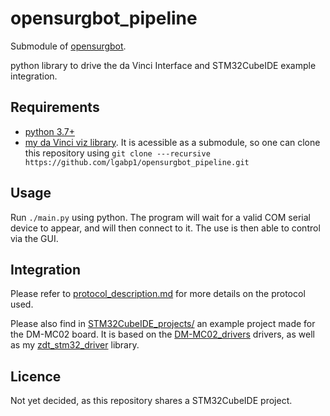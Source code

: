 # opensurgbot_pipeline

Submodule of [opensurgbot](https://github.com/lgabp1/opensurgbot).

python library to drive the da Vinci Interface and STM32CubeIDE example integration.

## Requirements

* [python 3.7+](https://www.python.org/)
* [my da Vinci viz library](https://github.com/lgabp1/kinevizu). It is acessible as a submodule, so one can clone this repository using `git clone ---recursive https://github.com/lgabp1/opensurgbot_pipeline.git`

## Usage

Run `./main.py` using python. The program will wait for a valid COM serial device to appear, and will then connect to it. The use is then able to control via the GUI.

## Integration

Please refer to [protocol_description.md](./protocol_description.md) for more details on the protocol used.

Please also find in [STM32CubeIDE_projects/](./STM32CubeIDE_projects/) an example project made for the DM-MC02 board. It is based on the [DM-MC02_drivers](https://github.com/lgabp1/DM-MC02_drivers) drivers, as well as my [zdt_stm32_driver](https://github.com/lgabp1/zdt_stm32_driver) library.

## Licence

Not yet decided, as this repository shares a STM32CubeIDE project.